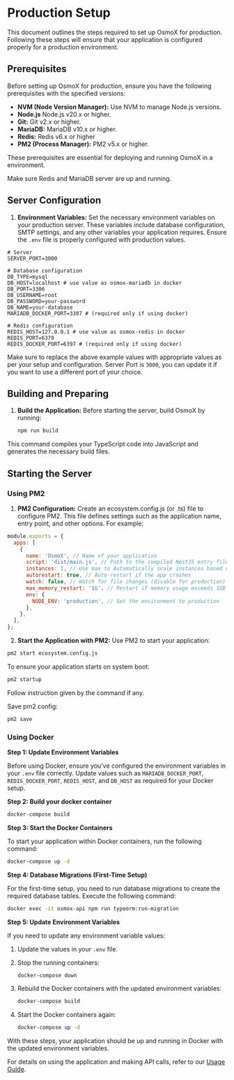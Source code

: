 # Production Setup

This document outlines the steps required to set up OsmoX for production. Following these steps will ensure that your application is configured properly for a production environment.

## Prerequisites

Before setting up OsmoX for production, ensure you have the following prerequisites with the specified versions:

- **NVM (Node Version Manager):** Use NVM to manage Node.js versions.
- **Node.js** Node.js v20.x or higher.
- **Git:** Git v2.x or higher.
- **MariaDB:** MariaDB v10.x or higher.
- **Redis:** Redis v6.x or higher
- **PM2 (Process Manager):** PM2 v5.x or higher.

These prerequisites are essential for deploying and running OsmoX in a environment.

Make sure Redis and MariaDB server are up and running.

## Server Configuration

1. **Environment Variables:** Set the necessary environment variables on your production server. These variables include database configuration, SMTP settings, and any other variables your application requires. Ensure the `.env` file is properly configured with production values.

  ```env
  # Server
  SERVER_PORT=3000

  # Database configuration
  DB_TYPE=mysql
  DB_HOST=localhost # use value as osmox-mariadb in docker
  DB_PORT=3306
  DB_USERNAME=root
  DB_PASSWORD=your-password
  DB_NAME=your-database
  MARIADB_DOCKER_PORT=3307 # (required only if using docker)

  # Redis configuration
  REDIS_HOST=127.0.0.1 # use value as osmox-redis in docker
  REDIS_PORT=6379
  REDIS_DOCKER_PORT=6397 # (required only if using docker)
  ```

Make sure to replace the above example values with appropriate values as per your setup and configuration. Server Port is `3000`, you can update it if you want to use a different port of your choice.

## Building and Preparing

1. **Build the Application:** Before starting the server, build OsmoX by running:

   ```sh
   npm run build
   ```

  This command compiles your TypeScript code into JavaScript and generates the necessary build files.

## Starting the Server
### Using PM2
1. **PM2 Configuration:** Create an ecosystem.config.js (or .ts) file to configure PM2. This file defines settings such as the application name, entry point, and other options. For example:

  ```js
  module.exports = {
    apps: [
      {
        name: 'OsmoX', // Name of your application
        script: 'dist/main.js', // Path to the compiled NestJS entry file
        instances: 1, // Use max to Automatically scale instances based on CPU cores
        autorestart: true, // Auto-restart if the app crashes
        watch: false, // Watch for file changes (disable for production)
        max_memory_restart: '1G', // Restart if memory usage exceeds 1GB
        env: {
          NODE_ENV: 'production', // Set the environment to production
        },
      },
    ],
  };
  ```

2. **Start the Application with PM2:** Use PM2 to start your application:

  ```sh
  pm2 start ecosystem.config.js
  ```

To ensure your application starts on system boot:

  ```sh
  pm2 startup
  ```

Follow instruction given by the command if any.

Save pm2 config:

  ```sh
  pm2 save
  ```
### Using Docker

**Step 1: Update Environment Variables**

Before using Docker, ensure you've configured the environment variables in your `.env` file correctly. Update values such as `MARIADB_DOCKER_PORT`, `REDIS_DOCKER_PORT`, `REDIS_HOST`, and `DB_HOST` as required for your Docker setup.

**Step 2: Build your docker container**

```bash
docker-compose build
```

**Step 3: Start the Docker Containers**

To start your application within Docker containers, run the following command:

```bash
docker-compose up -d
```

**Step 4: Database Migrations (First-Time Setup)**

For the first-time setup, you need to run database migrations to create the required database tables. Execute the following command:

```bash
docker exec -it osmox-api npm run typeorm:run-migration
```

**Step 5: Update Environment Variables**

If you need to update any environment variable values:

1. Update the values in your `.env` file.

2. Stop the running containers:

   ```bash
   docker-compose down
   ```

3. Rebuild the Docker containers with the updated environment variables:

   ```bash
   docker-compose build
   ```

4. Start the Docker containers again:

   ```bash
   docker-compose up -d
   ```

With these steps, your application should be up and running in Docker with the updated environment variables.

For details on using the application and making API calls, refer to our [Usage Guide](usage-guide.md).
